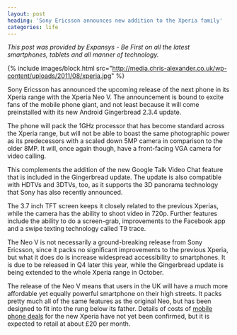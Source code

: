 ```yaml
---
layout: post
heading: 'Sony Ericsson announces new addition to the Xperia family'
categories: life
---
```


*This post was provided by Expansys - Be First on all the latest smartphones, tablets and all manner of technology.*

{% include images/block.html src="http://media.chris-alexander.co.uk/wp-content/uploads/2011/08/xperia.jpg" %}

Sony Ericsson has announced the upcoming release of the next phone in its Xperia range with the Xperia Neo V. The announcement is bound to excite fans of the mobile phone giant, and not least because it will come preinstalled with its new Android Gingerbread 2.3.4 update.

The phone will pack the 1GHz processor that has become standard across the Xperia range, but will not be able to boast the same photographic power as its predecessors with a scaled down 5MP camera in comparison to the older 8MP. It will, once again though, have a front-facing VGA camera for video calling.

This complements the addition of the new Google Talk Video Chat feature that is included in the Gingerbread update. The update is also compatible with HDTVs and 3DTVs, too, as it supports the 3D panorama technology that Sony has also recently announced.

The 3.7 inch TFT screen keeps it closely related to the previous Xperias, while the camera has the ability to shoot video in 720p. Further features include the ability to do a screen-grab, improvements to the Facebook app and a swipe texting technology called T9 trace.

The Neo V is not necessarily a ground-breaking release from Sony Ericsson, since it packs no significant improvements to the previous Xperia, but what it does do is increase widespread accessibility to smartphones. It is due to be released in Q4 later this year, while the Gingerbread update is being extended to the whole Xperia range in October.

The release of the Neo V means that users in the UK will have a much more affordable yet equally powerful smartphone on their high streets. It packs pretty much all of the same features as the original Neo, but has been designed to fit into the rung below its father. Details of costs of [mobile phone deals](http://www.expansys.com/mobile-phones/) for the new Xperia have not yet been confirmed, but it is expected to retail at about £20 per month.

 
